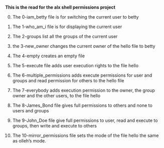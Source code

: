 **This is the read for the alx shell permissions project**

0. The 0-iam_betty file is for switching the current user to betty

1. The 1-who_am_i file is for displaying the current user

2. The 2-groups list all the groups of the current user

3. the 3-new_owner changes the current owner of the hello file to betty

4. The 4-empty creates an empty file

5. The 5-execute file adds user execution rights to the file hello

6. The 6-multiple_permissions adds execute permissions for user and groups  and read permission for others to the hello file

7. The 7-everybody adds execution permission to the owner, the group owner and the other users, to the file hello

8. The 8-James_Bond file gives full permissions to others and none to users and groups

9. The 9-John_Doe file give full permissions to user, read and execute to groups, then write and execute to others

10. The 10-mirror_permissions file sets the mode of the file hello the same as olleh’s mode.
